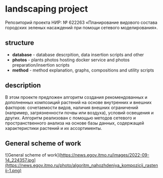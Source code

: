 # landscaping project

Репозиторий проекта НИР: № 622263 «Планирование видового состава городских зеленых насаждений при помощи сетевого моделирования».

## structure

- **database** - database descrpition, data insertion scripts and other
- **photos** - plants photos hosting docker service and photos preparation/insertion scripts
- **method** - method explanation, graphs, compositions and utility scripts

## description

В этом проекте предложен алгоритм создания рекомендованных и дополненных композиций растений на основе внутренних и внешних факторов: сочетаемости видов, наличия внешних ограничений (например, загрязненности почвы или воздуха), условий освещения и других. Алгоритм реализован с помощью методов сетевого и пространственного анализа на основе базы данных, содержащей характеристики растений и их ассортименты.

## General scheme of work

![General scheme of work](https://news.egov.itmo.ru/images/2022-09-14_224357.jpg](https://news.egov.itmo.ru/photo/algoritm_nahozhdeniya_kompozicij_rastenij-1.png) 

 
